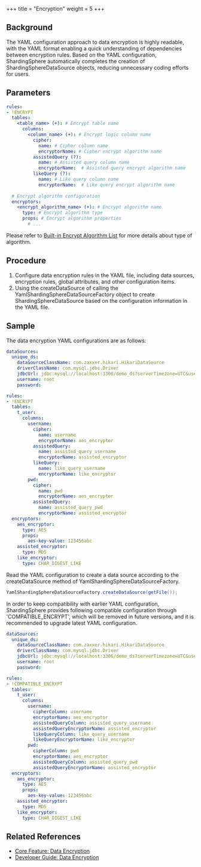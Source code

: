 +++
title = "Encryption"
weight = 5
+++

## Background

The YAML configuration approach to data encryption is highly readable, with the YAML format enabling a quick understanding of dependencies between encryption rules.
Based on the YAML configuration, ShardingSphere automatically completes the creation of ShardingSphereDataSource objects, reducing unnecessary coding efforts for users.

## Parameters

```yaml
rules:
- !ENCRYPT
  tables:
    <table_name> (+): # Encrypt table name
      columns:
        <column_name> (+): # Encrypt logic column name
          cipher:
            name: # Cipher column name
            encryptorName: # Cipher encrypt algorithm name
          assistedQuery (?):
            name: # Assisted query column name
            encryptorName:  # Assisted query encrypt algorithm name
          likeQuery (?):
            name: # Like query column name
            encryptorName:  # Like query encrypt algorithm name 
    
  # Encrypt algorithm configuration
  encryptors:
    <encrypt_algorithm_name> (+): # Encrypt algorithm name
      type: # Encrypt algorithm type
      props: # Encrypt algorithm properties
        # ...
```

Please refer to [Built-in Encrypt Algorithm List](/en/user-manual/common-config/builtin-algorithm/encrypt) for more details about type of algorithm.

## Procedure

1. Configure data encryption rules in the YAML file, including data sources, encryption rules, global attributes, and other configuration items.
2. Using the createDataSource of calling the YamlShardingSphereDataSourceFactory object to create ShardingSphereDataSource based on the configuration information in the YAML file.

## Sample

The data encryption YAML configurations are as follows:

```yaml
dataSources:
  unique_ds:
    dataSourceClassName: com.zaxxer.hikari.HikariDataSource
    driverClassName: com.mysql.jdbc.Driver
    jdbcUrl: jdbc:mysql://localhost:3306/demo_ds?serverTimezone=UTC&useSSL=false&useUnicode=true&characterEncoding=UTF-8
    username: root
    password:

rules:
- !ENCRYPT
  tables:
    t_user:
      columns:
        username:
          cipher:
            name: username
            encryptorName: aes_encryptor
          assistedQuery:
            name: assisted_query_username
            encryptorName: assisted_encryptor
          likeQuery:
            name: like_query_username
            encryptorName: like_encryptor
        pwd:
          cipher:
            name: pwd
            encryptorName: aes_encryptor
          assistedQuery:
            name: assisted_query_pwd
            encryptorName: assisted_encryptor
  encryptors:
    aes_encryptor:
      type: AES
      props:
        aes-key-value: 123456abc
    assisted_encryptor:
      type: MD5
    like_encryptor:
      type: CHAR_DIGEST_LIKE
```

Read the YAML configuration to create a data source according to the createDataSource method of YamlShardingSphereDataSourceFactory.

```java
YamlShardingSphereDataSourceFactory.createDataSource(getFile());
```

In order to keep compatibility with earlier YAML configuration, ShardingSphere provides following compatible configuration through 'COMPATIBLE_ENCRYPT', which will be removed in future versions, and it is recommended to upgrade latest YAML configuration.

```yaml
dataSources:
  unique_ds:
    dataSourceClassName: com.zaxxer.hikari.HikariDataSource
    driverClassName: com.mysql.jdbc.Driver
    jdbcUrl: jdbc:mysql://localhost:3306/demo_ds?serverTimezone=UTC&useSSL=false&useUnicode=true&characterEncoding=UTF-8
    username: root
    password:

rules:
- !COMPATIBLE_ENCRYPT
  tables:
    t_user:
      columns:
        username:
          cipherColumn: username
          encryptorName: aes_encryptor
          assistedQueryColumn: assisted_query_username
          assistedQueryEncryptorName: assisted_encryptor
          likeQueryColumn: like_query_username
          likeQueryEncryptorName: like_encryptor
        pwd:
          cipherColumn: pwd
          encryptorName: aes_encryptor
          assistedQueryColumn: assisted_query_pwd
          assistedQueryEncryptorName: assisted_encryptor
  encryptors:
    aes_encryptor:
      type: AES
      props:
        aes-key-value: 123456abc
    assisted_encryptor:
      type: MD5
    like_encryptor:
      type: CHAR_DIGEST_LIKE
```

## Related References

- [Core Feature: Data Encryption](/en/features/encrypt/)
- [Developer Guide: Data Encryption](/en/dev-manual/encrypt/)
